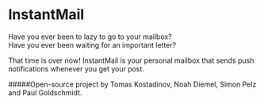 # InstantMail
Have you ever been to lazy to go to your mailbox?
<br>Have you ever been waiting for an important letter? 

That time is over now! InstantMail is your personal mailbox that sends push notifications whenever you get your post.

#####Open-source project by Tomas Kostadinov, Noah Diemel, Simon Pelz and Paul Goldschmidt.

